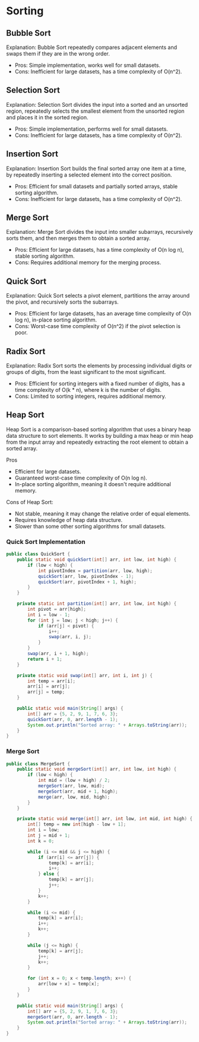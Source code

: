 # Sorting

## Bubble Sort

Explanation: Bubble Sort repeatedly compares adjacent elements and swaps them if they are in the wrong order.
 - Pros: Simple implementation, works well for small datasets.
 - Cons: Inefficient for large datasets, has a time complexity of O(n^2).

## Selection Sort

Explanation: Selection Sort divides the input into a sorted and an unsorted region, repeatedly selects the smallest element from the unsorted region and places it in the sorted region.
 - Pros: Simple implementation, performs well for small datasets.
 - Cons: Inefficient for large datasets, has a time complexity of O(n^2).

## Insertion Sort

Explanation: Insertion Sort builds the final sorted array one item at a time, by repeatedly inserting a selected element into the correct position.
 - Pros: Efficient for small datasets and partially sorted arrays, stable sorting algorithm.
 - Cons: Inefficient for large datasets, has a time complexity of O(n^2).

## Merge Sort

Explanation: Merge Sort divides the input into smaller subarrays, recursively sorts them, and then merges them to obtain a sorted array.
 - Pros: Efficient for large datasets, has a time complexity of O(n log n), stable sorting algorithm.
 - Cons: Requires additional memory for the merging process.

## Quick Sort

Explanation: Quick Sort selects a pivot element, partitions the array around the pivot, and recursively sorts the subarrays.
 - Pros: Efficient for large datasets, has an average time complexity of O(n log n), in-place sorting algorithm.
 - Cons: Worst-case time complexity of O(n^2) if the pivot selection is poor.

## Radix Sort

Explanation: Radix Sort sorts the elements by processing individual digits or groups of digits, from the least significant to the most significant.
 - Pros: Efficient for sorting integers with a fixed number of digits, has a time complexity of O(k * n), where k is the number of digits.
 - Cons: Limited to sorting integers, requires additional memory.

## Heap Sort

Heap Sort is a comparison-based sorting algorithm that uses a binary heap data structure to sort elements. It works by building a max heap or min heap from the input array and repeatedly extracting the root element to obtain a sorted array.

Pros
 - Efficient for large datasets.
 - Guaranteed worst-case time complexity of O(n log n).
 - In-place sorting algorithm, meaning it doesn't require additional memory.

Cons of Heap Sort:  
 - Not stable, meaning it may change the relative order of equal elements.
 - Requires knowledge of heap data structure.
 - Slower than some other sorting algorithms for small datasets.


### Quick Sort Implementation

```java
public class QuickSort {
    public static void quickSort(int[] arr, int low, int high) {
        if (low < high) {
            int pivotIndex = partition(arr, low, high);
            quickSort(arr, low, pivotIndex - 1);
            quickSort(arr, pivotIndex + 1, high);
        }
    }

    private static int partition(int[] arr, int low, int high) {
        int pivot = arr[high];
        int i = low - 1;
        for (int j = low; j < high; j++) {
            if (arr[j] < pivot) {
                i++;
                swap(arr, i, j);
            }
        }
        swap(arr, i + 1, high);
        return i + 1;
    }

    private static void swap(int[] arr, int i, int j) {
        int temp = arr[i];
        arr[i] = arr[j];
        arr[j] = temp;
    }

    public static void main(String[] args) {
        int[] arr = {5, 2, 9, 1, 7, 6, 3};
        quickSort(arr, 0, arr.length - 1);
        System.out.println("Sorted array: " + Arrays.toString(arr));
    }
}
```

### Merge Sort

```java
public class MergeSort {
    public static void mergeSort(int[] arr, int low, int high) {
        if (low < high) {
            int mid = (low + high) / 2;
            mergeSort(arr, low, mid);
            mergeSort(arr, mid + 1, high);
            merge(arr, low, mid, high);
        }
    }

    private static void merge(int[] arr, int low, int mid, int high) {
        int[] temp = new int[high - low + 1];
        int i = low;
        int j = mid + 1;
        int k = 0;

        while (i <= mid && j <= high) {
            if (arr[i] <= arr[j]) {
                temp[k] = arr[i];
                i++;
            } else {
                temp[k] = arr[j];
                j++;
            }
            k++;
        }

        while (i <= mid) {
            temp[k] = arr[i];
            i++;
            k++;
        }

        while (j <= high) {
            temp[k] = arr[j];
            j++;
            k++;
        }

        for (int x = 0; x < temp.length; x++) {
            arr[low + x] = temp[x];
        }
    }

    public static void main(String[] args) {
        int[] arr = {5, 2, 9, 1, 7, 6, 3};
        mergeSort(arr, 0, arr.length - 1);
        System.out.println("Sorted array: " + Arrays.toString(arr));
    }
}
```